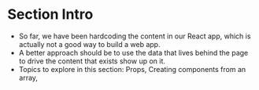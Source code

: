 # Section Intro
- So far, we have been hardcoding the content in our React app, which is actually not a good way to build a web app.
- A better approach should be to use the data that lives behind the page to drive the content that exists show up on it.
- Topics to explore in this section: Props, Creating components from an array, 